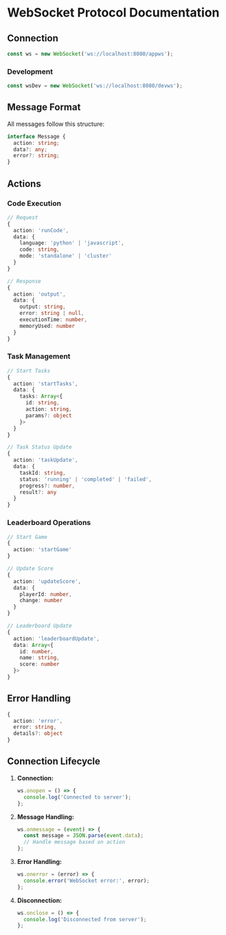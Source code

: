 # WebSocket Protocol Documentation

## Connection

```javascript
const ws = new WebSocket('ws://localhost:8080/appws');
```

### Development
```javascript
const wsDev = new WebSocket('ws://localhost:8080/devws');
```

## Message Format

All messages follow this structure:
```typescript
interface Message {
  action: string;
  data?: any;
  error?: string;
}
```

## Actions

### Code Execution
```typescript
// Request
{
  action: 'runCode',
  data: {
    language: 'python' | 'javascript',
    code: string,
    mode: 'standalone' | 'cluster'
  }
}

// Response
{
  action: 'output',
  data: {
    output: string,
    error: string | null,
    executionTime: number,
    memoryUsed: number
  }
}
```

### Task Management
```typescript
// Start Tasks
{
  action: 'startTasks',
  data: {
    tasks: Array<{
      id: string,
      action: string,
      params?: object
    }>
  }
}

// Task Status Update
{
  action: 'taskUpdate',
  data: {
    taskId: string,
    status: 'running' | 'completed' | 'failed',
    progress?: number,
    result?: any
  }
}
```

### Leaderboard Operations
```typescript
// Start Game
{
  action: 'startGame'
}

// Update Score
{
  action: 'updateScore',
  data: {
    playerId: number,
    change: number
  }
}

// Leaderboard Update
{
  action: 'leaderboardUpdate',
  data: Array<{
    id: number,
    name: string,
    score: number
  }>
}
```

## Error Handling

```typescript
{
  action: 'error',
  error: string,
  details?: object
}
```

## Connection Lifecycle

1. **Connection:**
   ```javascript
   ws.onopen = () => {
     console.log('Connected to server');
   };
   ```

2. **Message Handling:**
   ```javascript
   ws.onmessage = (event) => {
     const message = JSON.parse(event.data);
     // Handle message based on action
   };
   ```

3. **Error Handling:**
   ```javascript
   ws.onerror = (error) => {
     console.error('WebSocket error:', error);
   };
   ```

4. **Disconnection:**
   ```javascript
   ws.onclose = () => {
     console.log('Disconnected from server');
   };
   ```
